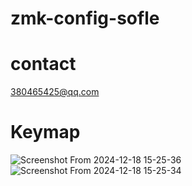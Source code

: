 # zmk-config-sofle

# contact
380465425@qq.com

# Keymap

![Screenshot From 2024-12-18 15-25-36](https://github.com/user-attachments/assets/1756570a-1702-4c0c-8f87-535612b33ff1)
![Screenshot From 2024-12-18 15-25-34](https://github.com/user-attachments/assets/ada7ad12-2c0c-4219-90d7-4c4f6caae53d)

